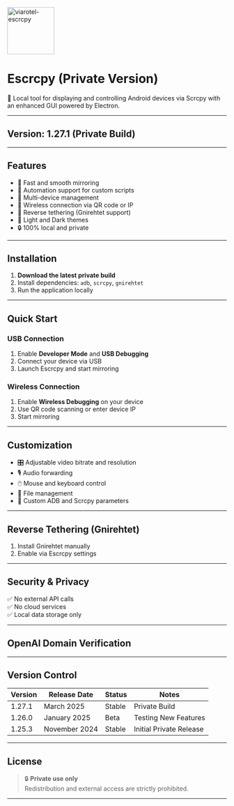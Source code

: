 <div style="display:flex;">
  <img src="https://cdn.jsdelivr.net/gh/viarotel-org/escrcpy@main/electron/resources/build/logo.png" alt="viarotel-escrcpy" width="108px">
</div>

# Escrcpy (Private Version)

📱 Local tool for displaying and controlling Android devices via Scrcpy with an enhanced GUI powered by Electron.

---

## Version: **1.27.1 (Private Build)**

---

## Features

- 🏃 Fast and smooth mirroring  
- 🤖 Automation support for custom scripts  
- 🎯 Multi-device management  
- 📡 Wireless connection via QR code or IP  
- 🔗 Reverse tethering (Gnirehtet support)  
- 🎨 Light and Dark themes  
- 🔒 100% local and private  

---

## Installation

1. **Download the latest private build**  
2. Install dependencies: `adb`, `scrcpy`, `gnirehtet`  
3. Run the application locally  

---

## Quick Start

### USB Connection
1. Enable **Developer Mode** and **USB Debugging**  
2. Connect your device via USB  
3. Launch Escrcpy and start mirroring  

### Wireless Connection
1. Enable **Wireless Debugging** on your device  
2. Use QR code scanning or enter device IP  
3. Start mirroring  

---

## Customization

- 🎛️ Adjustable video bitrate and resolution  
- 🎙️ Audio forwarding  
- 🖱️ Mouse and keyboard control  
- 📁 File management  
- 🔧 Custom ADB and Scrcpy parameters  

---

## Reverse Tethering (Gnirehtet)
1. Install Gnirehtet manually  
2. Enable via Escrcpy settings  

---

## Security & Privacy

✅ No external API calls  
✅ No cloud services  
✅ Local data storage only  

---

## OpenAI Domain Verification

---

## Version Control

| Version | Release Date | Status     | Notes             |
|---------|----------------|------------|-------------------|
| 1.27.1   | March 2025  | Stable       | Private Build      |
| 1.26.0   | January 2025 | Beta         | Testing New Features |
| 1.25.3   | November 2024 | Stable       | Initial Private Release |

---

## License

> 🔒 **Private use only**  
> Redistribution and external access are strictly prohibited.  

---

